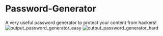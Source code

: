 # Password-Generator
A very useful password generator to protect your content from hackers!
![output_password_generator_easy](https://user-images.githubusercontent.com/80421780/184551104-d32160f3-b1f6-461f-af69-434d1ab6e2f0.jpg)
![output_password_generator_hard](https://user-images.githubusercontent.com/80421780/184551108-8bbe812a-9e4f-4145-b60c-3843806ef019.jpg)
